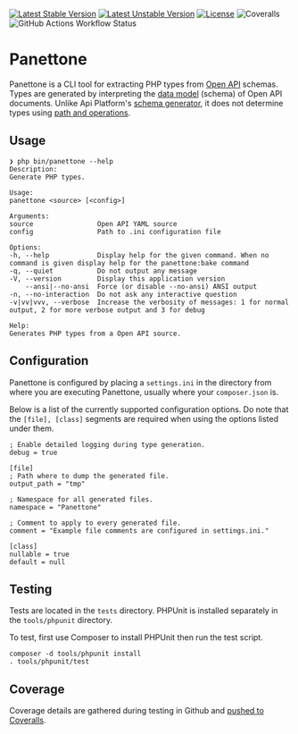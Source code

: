 [![Latest Stable Version](https://poser.pugx.org/alexanderallen/panettone/v)](https://packagist.org/packages/alexanderallen/panettone) [![Latest Unstable Version](https://poser.pugx.org/alexanderallen/panettone/v/unstable)](https://packagist.org/packages/alexanderallen/panettone) [![License](https://poser.pugx.org/alexanderallen/panettone/license)](https://packagist.org/packages/alexanderallen/panettone) ![Coveralls](https://img.shields.io/coverallsCoverage/github/AlexanderAllen/panettone?style=flat&logo=coveralls&link=https%3A%2F%2Fcoveralls.io%2Fgithub%2FAlexanderAllen%2Fpanettone) ![GitHub Actions Workflow Status](https://img.shields.io/github/actions/workflow/status/AlexanderAllen/panettone/php.yml)

# Panettone

Panettone is a CLI tool for extracting PHP types from [Open API](https://swagger.io/docs/specification/about/) schemas. Types are generated by interpreting the [data model](https://swagger.io/docs/specification/data-models/) (schema) of Open API documents. Unlike Api Platform's [schema generator](https://packagist.org/packages/api-platform/schema-generator), it does not determine types using [path and operations](https://swagger.io/docs/specification/paths-and-operations/).


## Usage

    ❯ php bin/panettone --help
    Description:
    Generate PHP types.

    Usage:
    panettone <source> [<config>]

    Arguments:
    source                Open API YAML source
    config                Path to .ini configuration file

    Options:
    -h, --help            Display help for the given command. When no command is given display help for the panettone:bake command
    -q, --quiet           Do not output any message
    -V, --version         Display this application version
        --ansi|--no-ansi  Force (or disable --no-ansi) ANSI output
    -n, --no-interaction  Do not ask any interactive question
    -v|vv|vvv, --verbose  Increase the verbosity of messages: 1 for normal output, 2 for more verbose output and 3 for debug

    Help:
    Generates PHP types from a Open API source.

## Configuration

Panettone is configured by placing a `settings.ini` in the directory from where you are executing Panettone, usually where your `composer.json` is.

Below is a list of the currently supported configuration options. Do note that the `[file], [class]` segments
are required when using the options listed under them.

    ; Enable detailed logging during type generation.
    debug = true

    [file]
    ; Path where to dump the generated file.
    output_path = "tmp"

    ; Namespace for all generated files.
    namespace = "Panettone"

    ; Comment to apply to every generated file.
    comment = "Example file comments are configured in settings.ini."

    [class]
    nullable = true
    default = null


## Testing

Tests are located in the `tests` directory. PHPUnit is installed separately in the `tools/phpunit` directory.

To test, first use Composer to install PHPUnit then run the test script.

    composer -d tools/phpunit install
    . tools/phpunit/test

## Coverage

Coverage details are gathered during testing in Github and [pushed to Coveralls](https://coveralls.io/github/AlexanderAllen/panettone).
